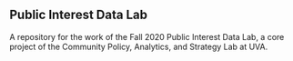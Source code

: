 ## Public Interest Data Lab

A repository for the work of the Fall 2020 Public Interest Data Lab, a core project of the Community Policy, Analytics, and Strategy Lab at UVA.

